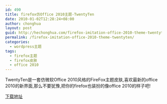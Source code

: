 ```yaml
---
id: 490
title: firefox仿Office 2010主题-TwentyTen
date: 2010-01-02T12:28:24+08:00
author: chonghua
layout: post
guid: http://hechonghua.com/firefox-imitation-office-2010-theme-twentyten/
permalink: /firefox-imitation-office-2010-theme-twentyten/
categories:
  - wordpress主题
tags:
  - firefox主题
  - firefox皮肤
  - office 2010
---
```

TwentyTen是一套仿微软Office 2010风格的FireFox主题皮肤,喜欢最新的office 2010的新界面,那么不要犹豫,把你的firefox也装扮的像office 2010的样子吧!

<!--more-->

<a href="http://www.deviantart.com/download/148735433/TwentyTen_by_BoneyardBrew.xpi" target="_blank">下载地址</a>